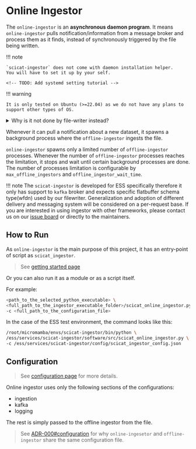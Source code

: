 # Online Ingestor

The ``online-ingestor`` is an **asynchronous daemon program**.
It means ``online-ingestor`` pulls notification/information from a message broker and process them as it finds, instead of synchronously triggered by the file being written.

!!! note

    `scicat-ingestor` does not come with daemon installation helper.
    You will have to set it up by your self.

    <!-- TODO: Add systemd setting tutorial -->

!!! warning

    It is only tested on Ubuntu (>=22.04) as we do not have any plans to support other types of OS.


<details>
<summary>Why is it not done by file-writer instead?</summary>

File-writer should be a very robust program as it is very critical for collecting data so it is better to have a single concern.
As we keep file writing and file ingestion decoupled, even if either file-writer or scicat-ingestor fails, the other program can continue doing their job.
Also they are maintained by different teams so for maintenance it is easier to keep the interface asynchronous rather than building a monolithic program.

</details>

Whenever it can pull a notification about a new dataset, it spawns a background process where the ``offline-ingestor`` ingests the file.

``online-ingestor`` spawns only a limited number of `offline-ingestor` processes.
Whenever the number of `offline-ingestor` processes reaches the limitation,
it stops and wait until certain background processes are done.
The number of processes limitation is configurable by ``max_offline_ingestors`` and ``offline_ingestor_wait_time``.

!!! note
    The ``scicat-ingestor`` is developed for ESS specifically therefore it only has support to ``kafka`` broker and expects specific flatbuffer schema type(wfdn) used by our filewriter.
    Generalization and adoption of different delivery and messaging system will be considered on a per-request base.
    If you are interested in using ingestor with other frameworks, please contact us on our [issue board](https://github.com/SciCatProject/scicat-ingestor/issues) or directly to the maintainers.

## How to Run

As ``online-ingestor`` is the main purpose of this project, it has an entry-point of script as ``scicat_ingestor``.
> See [getting started page](../getting-started.md)

Or you can also run it as a module or as a script itself.

For example:
``` bash
<path_to_the_selected_python_executable> \
<full_path_to_the_ingestor_executable_folder>/scicat_online_ingestor.py \
-c <full_path_to_the_configuration_file>

```

In the case of the ESS test environment, the command looks like this:
``` bash
/root/micromamba/envs/scicat-ingestor/bin/python \
/ess/services/scicat-ingestor/software/src/scicat_online_ingestor.py \
-c /ess/services/scicat-ingestor/config/scicat_ingestor_config.json
```

## Configuration

> See [configuration page](./configuration.md) for more details.

Online ingestor uses only the following sections of the configurations:
- ingestion
- kafka
- logging

The rest is simply passed to the offline ingestor from the file.

> See [ADR-000#configuration](../developer-guide/adrs.md#configuration) for why `online-ingesetor` and `offline-ingestor` share the same configuration file.
